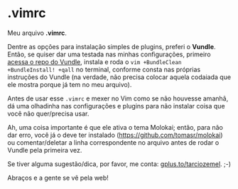.vimrc
======

Meu arquivo **.vimrc**. 

Dentre as opções para instalação simples de plugins, preferi o **Vundle**. Então, se quiser dar uma testada nas minhas configurações, primeiro 
[acessa o repo do Vundle](https://github.com/gmarik/vundle), instala e roda o `vim +BundleClean +BundleInstall! +qall` no terminal, conforme 
consta nas próprias instruções do Vundle (na verdade, não precisa colocar aquela codaiada que ele mostra porque já tem no meu arquivo).

Antes de usar esse `.vimrc` e mexer no Vim como se não houvesse amanhã, dá uma olhadinha nas configurações e plugins para não instalar 
coisa que você não quer/precisa usar.

Ah, uma coisa importante é que ele ativa o tema Molokai; então, para não dar erro, você já o deve ter instalado (https://github.com/tomasr/molokai) ou comentar/deletar a linha correspondente no arquivo antes de rodar o Vundle pela primeira vez.

Se tiver alguma sugestão/dica, por favor, me conta: [gplus.to/tarciozemel](http://gplus.to/tarciozemel). ;-)

Abraços e a gente se vê pela web!

